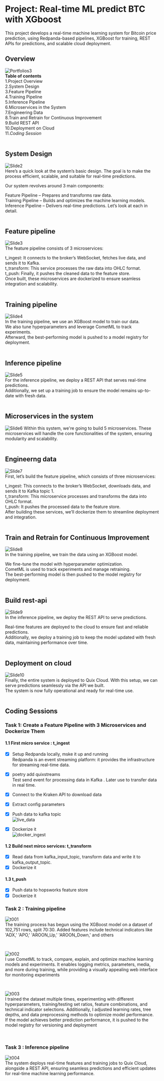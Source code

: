 # Project: Real-time ML predict BTC with XGboost

This project develops a real-time machine learning system for Bitcoin price prediction, using Redpanda-based pipelines, XGBoost for training, REST APIs for predictions, and scalable cloud deployment.

## Overview

![Portfolios3](./image/portfolios3.jpg)  
**Table of contents**  
1.Project Overview  
2.System Design  
3.Feature Pipeline  
4.Training Pipeline  
5.Inference Pipeline  
6.Microservices in the System  
7.Engineering Data  
8.Train and Retrain for Continuous Improvement  
9.Build REST API  
10.Deployment on Cloud  
11.*Coding Session*  
&nbsp;
&nbsp;

## System Design

![Slide2](./image/Slide2.JPG)  
Here’s a quick look at the system’s basic design. The goal is to make the process efficient, scalable, and suitable for real-time predictions.  

Our system revolves around 3 main components:  

Feature Pipeline – Prepares and transforms raw data.  
Training Pipeline – Builds and optimizes the machine learning models.  
Inference Pipeline – Delivers real-time predictions. Let’s look at each in detail.  
&nbsp;
&nbsp;

## Feature pipeline

![Slide3](./image/Slide3.JPG)  
The feature pipeline consists of 3 microservices:

t_ingest: It connects to the broker’s WebSocket, fetches live data, and sends it to Kafka.  
t_transform: This service processes the raw data into OHLC format.  
t_push: Finally, it pushes the cleaned data to the feature store.  
Once built, these microservices are dockerized to ensure seamless integration and scalability.  
&nbsp;
&nbsp;

## Training pipeline

![Slide4](./image/Slide4.JPG)  
In the training pipeline, we use an XGBoost model to train our data.  
We also tune hyperparameters and leverage CometML to track experiments.  
Afterward, the best-performing model is pushed to a model registry for deployment.  
&nbsp;
&nbsp;

## Inference pipeline

![Slide5](./image/Slide5.JPG)  
For the inference pipeline, we deploy a REST API that serves real-time predictions.  
Additionally, we set up a training job to ensure the model remains up-to-date with fresh data.  
&nbsp;
&nbsp;

## Microservices in the system

![Slide6](./image/Slide6.JPG)
Within this system, we're going to build 5 microservices. These microservices will handle the core functionalities of the system, ensuring modularity and scalability.  
&nbsp;
&nbsp;

## Engineerng data

![Slide7](./image/Slide7.JPG)  
First, let’s build the feature pipeline, which consists of three microservices:  

t_ingest: This connects to the broker’s WebSocket, downloads data, and sends it to Kafka topic 1.  
t_transform: This microservice processes and transforms the data into OHLC format.  
t_push: It pushes the processed data to the feature store.  
After building these services, we’ll dockerize them to streamline deployment and integration.  
&nbsp;
&nbsp;

## Train and Retrain for Continuous Improvement

![Slide8](./image/Slide8.JPG)  
In the training pipeline, we train the data using an XGBoost model.  

We fine-tune the model with hyperparameter optimization.  
CometML is used to track experiments and manage retraining.  
The best-performing model is then pushed to the model registry for deployment.  
&nbsp;
&nbsp;

## Build rest-api

![Slide9](./image/Slide9.JPG)  
In the inference pipeline, we deploy the REST API to serve predictions.  

Real-time features are deployed to the cloud to ensure fast and reliable predictions.  
Additionally, we deploy a training job to keep the model updated with fresh data, maintaining performance over time.  
&nbsp;
&nbsp;

## Deployment on cloud

![Slide10](./image/Slide10.JPG)  
Finally, the entire system is deployed to Quix Cloud. With this setup, we can serve predictions seamlessly via the API we built.  
The system is now fully operational and ready for real-time use.  
&nbsp;
&nbsp;

## Coding Sessions

### Task 1: Create a Feature Pipeline with 3 Microservices and Dockerize Them

#### 1.1 First micro service : t_ingest

- [X] Setup Redpanda locally, mske it up and running  
    Redpanda is an event streaming platform: it provides the infrastructure for streaming real-time data.  

- [X] poetry add quixstreams  
    Test send event for processing data in Kafka . Later use to transfer data in real time.  

- [X] Connect to the Kraken API to download data  
- [X] Extract config parameters  
- [X] Push data to kafka topic  
![live_data](./image/live_data.jpg)  
  
- [X] Dockerize it  
![docker_ingest](./image/docker_ingest.jpg)  

#### 1.2 Build next mirco services: t_transform

- [X] Read data from kafka_input_topic, transform data and write it to kafka_output_topic.  
- [X] Dockerize it  

#### 1.3 t_push

- [X] Push data to hopsworks feature store  
- [X] Dockerize it  

### Task 2 : Training pipeline

![t001](./image/t001.png)  
The training process has begun using the XGBoost model on a dataset of 102,751 rows, split 70:30. Added features include technical indicators like 'ADX,' 'APO,' 'AROON_Up,' 'AROON_Down,' and others  

&nbsp;
&nbsp;

![t002](./image/t002.png)  
I use CometML to track, compare, explain, and optimize machine learning models and experiments. It enables logging metrics, parameters, media, and more during training, while providing a visually appealing web interface for monitoring experiments  

&nbsp;
&nbsp;

![t003](./image/t003.png)  
I trained the dataset multiple times, experimenting with different hyperparameters, training/testing set ratios, feature combinations, and technical indicator selections. Additionally, I adjusted learning rates, tree depths, and data preprocessing methods to optimize model performance.  
If the model achieves better prediction performance, it is pushed to the model registry for versioning and deployment  

&nbsp;
&nbsp;

### Task 3 : Inference pipeline

![t004](./image/t004.png)  
The system deploys real-time features and training jobs to Quix Cloud, alongside a REST API, ensuring seamless predictions and efficient updates for real-time machine learning performance.

&nbsp;
&nbsp;
